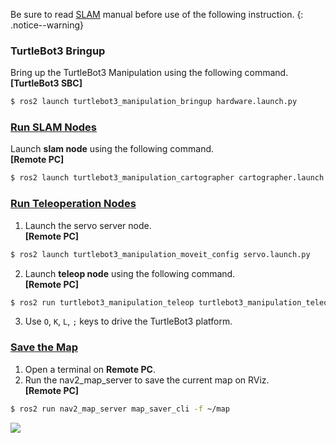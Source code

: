 Be sure to read [SLAM](http://emanual.robotis.com/docs/en/platform/turtlebot3/slam/#slam) manual before use of the following instruction.
{: .notice--warning}

### TurtleBot3 Bringup


Bring up the TurtleBot3 Manipulation using the following command.  
**[TurtleBot3 SBC]**  
  ```bash
  $ ros2 launch turtlebot3_manipulation_bringup hardware.launch.py
  ```

### [Run SLAM Nodes](#run_slam_nodes)

Launch **slam node** using the following command.  
**[Remote PC]**   
  ```bash
$ ros2 launch turtlebot3_manipulation_cartographer cartographer.launch.py
  ```

### [Run Teleoperation Nodes](#run_teleoperation_nodes)  


1. Launch the servo server node.  
**[Remote PC]**
  ```bash
$ ros2 launch turtlebot3_manipulation_moveit_config servo.launch.py
  ```  

2. Launch **teleop node** using the following command.  
**[Remote PC]**
  ```bash
$ ros2 run turtlebot3_manipulation_teleop turtlebot3_manipulation_teleop
  ```

3. Use `O`, `K`, `L`, `;` keys to drive the TurtleBot3 platform.

### [Save the Map](#save_the_map)

1. Open a terminal on **Remote PC**. 
2. Run the nav2_map_server to save the current map on RViz.  
**[Remote PC]**  
```bash
$ ros2 run nav2_map_server map_saver_cli -f ~/map
```

  ![](/assets/images/platform/turtlebot3/manipulation/open_manipulator_slam.png)
